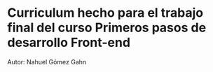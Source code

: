 # Curriculum hecho para el trabajo final del curso Primeros pasos de desarrollo Front-end
Autor: Nahuel Gómez Gahn
